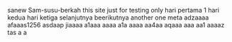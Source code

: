 sanew Sam-susu-berkah
this site just for testing only
hari pertama 1
hari kedua
hari ketiga
selanjutnya
beerikutnya
another one
meta
adzaaaa
afaaas1256
asdaap
jiaaaa
a1aaa
aaaa
a1a
aaaa
aa4aa
aqaaa
aaa
aa1
aaaaz
tas
a
a
